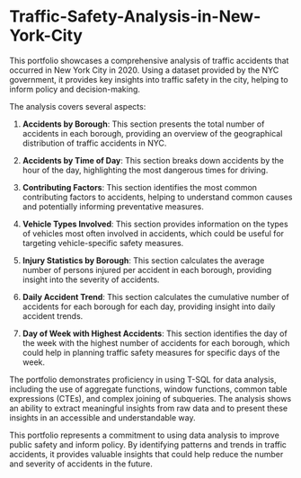 # Traffic-Safety-Analysis-in-New-York-City

This portfolio showcases a comprehensive analysis of traffic accidents that occurred in New York City in 2020. Using a dataset provided by the NYC government, it provides key insights into traffic safety in the city, helping to inform policy and decision-making.

The analysis covers several aspects:

1. **Accidents by Borough**: This section presents the total number of accidents in each borough, providing an overview of the geographical distribution of traffic accidents in NYC.

2. **Accidents by Time of Day**: This section breaks down accidents by the hour of the day, highlighting the most dangerous times for driving.

3. **Contributing Factors**: This section identifies the most common contributing factors to accidents, helping to understand common causes and potentially informing preventative measures.

4. **Vehicle Types Involved**: This section provides information on the types of vehicles most often involved in accidents, which could be useful for targeting vehicle-specific safety measures.

5. **Injury Statistics by Borough**: This section calculates the average number of persons injured per accident in each borough, providing insight into the severity of accidents.

6. **Daily Accident Trend**: This section calculates the cumulative number of accidents for each borough for each day, providing insight into daily accident trends.

7. **Day of Week with Highest Accidents**: This section identifies the day of the week with the highest number of accidents for each borough, which could help in planning traffic safety measures for specific days of the week.

The portfolio demonstrates proficiency in using T-SQL for data analysis, including the use of aggregate functions, window functions, common table expressions (CTEs), and complex joining of subqueries. The analysis shows an ability to extract meaningful insights from raw data and to present these insights in an accessible and understandable way.

This portfolio represents a commitment to using data analysis to improve public safety and inform policy. By identifying patterns and trends in traffic accidents, it provides valuable insights that could help reduce the number and severity of accidents in the future.
